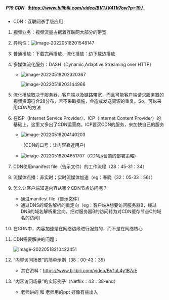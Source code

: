 ##### P19.CDN（https://www.bilibili.com/video/BV1JV411t7ow?p=19）

- CDN：互联网杀手级应用

1. 视频业务：视频流量占据着互联网大部分的带宽

2. 异构性：![image-20220518201548147](http://1.15.139.112:5000/static/typoraFigureBed/image-20220518201548147.png)

3. 普通播放：下载完再播放、流化播放：边下载边播放

4. 多媒体流化服务：DASH（Dynamic,Adaptive Streaming over HTTP）

   - ![image-20220518202320367](http://1.15.139.112:5000/static/typoraFigureBed/image-20220518202320367.png)

     ![image-20220518203144966](http://1.15.139.112:5000/static/typoraFigureBed/image-20220518203144966.png)

5. 流化播放取决于服务器、客户端以及链路带宽，而且可能客户端请求服务器的视频资源符合28分布，若不采取措施，会造成发送资源的重复。So，可以采用CDN的方法

6. 在ISP（Internet Service Provider）、ICP（Internet Content Provider）的基础上，这里又多出了CDN运营商。ICP要买CDN的服务，来加快自己的服务

   - ![image-20220518204140203](http://1.15.139.112:5000/static/typoraFigureBed/image-20220518204140203.png)

     （CDN的口号：让内容靠近用户)

   - ![image-20220518204651707](http://1.15.139.112:5000/static/typoraFigureBed/image-20220518204651707.png)（CDN运营商的部署策略)

7. CDN使用manifest file（告示文件）的工作流程（28：45-31：34）

8. 流媒体点播：非实时；实时流媒体加速（eg：春晚（32：05-33：56））

9. 怎么让客户端知道内容从哪个CDN节点访问呢？

   - 通过manifest file（告示文件）
   - 通过DNS的域名解析的重定向（eg：客户端A想要访问服务器B，经过DNS的域名解析重定向，把对服务器B的访问转为对CDN缓存节点C的域名的访问）

10. 在CDN中，内容加速是在网络边缘进行服务的，而不是在网络核心

11. CDN需要解决的问题：

    ![image-20220518210422451](http://1.15.139.112:5000/static/typoraFigureBed/image-20220518210422451.png)
    
12. “内容访问场景”的简单示例（38：00-43：35）

    - 其它资料：https://www.bilibili.com/video/BV1uL4y1B7aE

13. “内容访问场景”的实际例子（Netflix：43：38-end）

    - 老师讲的 和 老师用的ppt 好像有些出入
